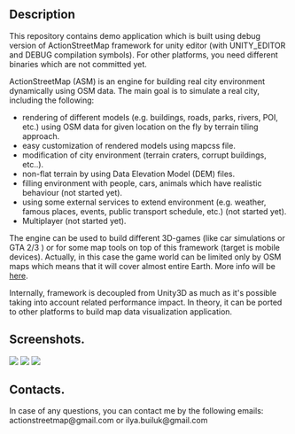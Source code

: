 <h2>Description</h2>

<p>This repository contains demo application which is built using debug version of ActionStreetMap framework for unity editor (with UNITY_EDITOR and DEBUG compilation symbols). For other platforms, you need different binaries which are not committed yet.</p> 

<p>ActionStreetMap (ASM) is an engine for building real city environment dynamically using OSM data. The main goal is to simulate a real city, including the following:</p>
<ul>
<li>rendering of different models (e.g. buildings, roads, parks, rivers, POI, etc.) using OSM data for given location on the fly by terrain tiling approach.</li>
<li>easy customization of rendered models using mapcss file.</li>
<li>modification of city environment (terrain craters, corrupt buildings, etc..).</li>
<li>non-flat terrain by using Data Elevation Model (DEM) files.</li>
<li>filling environment with people, cars, animals which have realistic behaviour (not started yet).</li>
<li>using some external services to extend environment (e.g. weather, famous places, events, public transport schedule, etc.) (not started yet).</li>
<li>Multiplayer (not started yet).</li>
</ul>
<p>The engine can be used to build different 3D-games (like car simulations or GTA 2/3 ) or for some map tools on top of this framework (target is mobile devices). Actually, in this case the game world can be limited only by OSM maps which means that it will cover almost entire Earth. More info will be <a href="http://actionstreetmap.github.io/demo/">here</a>.</p>
<p>Internally, framework is decoupled from Unity3D as much as it's possible taking into account related performance impact. In theory, it can be ported to other platforms to build map data visualization application.</p>

<h2>Screenshots.</h2>
<img src="http://actionstreetmap.github.io/demo/images/Moscow_redsquare.png"/>

<img src="http://actionstreetmap.github.io/demo/images/FlatShading_Pic1.png"/>

<img src="http://actionstreetmap.github.io/demo/images/FlatShading_Pic3.png"/>

<h2>Contacts.</h2>
In case of any questions, you can contact me by the following emails: actionstreetmap@gmail.com or ilya.builuk@gmail.com

	